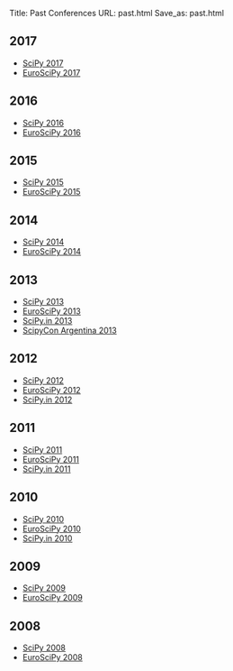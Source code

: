 Title: Past Conferences 
URL: past.html
Save_as: past.html

## 2017
* [SciPy 2017](http://scipy2017.scipy.org/)
* [EuroSciPy 2017](https://www.euroscipy.org/2017/)

## 2016
* [SciPy 2016](http://scipy2016.scipy.org/)
* [EuroSciPy 2016](https://www.euroscipy.org/2016/)

## 2015
* [SciPy 2015](http://conference.scipy.org/scipy2015/)
* [EuroSciPy 2015](https://www.euroscipy.org/2015/)

## 2014
* [SciPy 2014](http://conference.scipy.org/scipy2014/)
* [EuroSciPy 2014](https://www.euroscipy.org/2014)

## 2013
* [SciPy 2013](http://conference.scipy.org/scipy2013/)
* [EuroSciPy 2013](http://www.euroscipy.org/)
* [SciPy.in 2013](http://scipy.in/2013)
* [ScipyCon Argentina 2013](http://scipycon.com.ar/)

## 2012
* [SciPy 2012](http://conference.scipy.org/scipy2012/)
* [EuroSciPy 2012](http://www.euroscipy.org/conference/euroscipy2012) 
* [SciPy.in 2012](http://scipy.in/scipyin/2012/) 

## 2011
* [SciPy 2011](http://conference.scipy.org/scipy2011/) 
* [EuroSciPy 2011](http://www.euroscipy.org/conference/euroscipy2011) 
* [SciPy.in 2011](http://scipy.in/scipyin/2011/) 

## 2010
* [SciPy 2010](http://conference.scipy.org/scipy2010/) 
* [EuroSciPy 2010](http://www.euroscipy.org/conference/euroscipy2010) 
* [SciPy.in 2010](http://scipy.in/scipyin/2010/) 

## 2009
* [SciPy 2009](http://conference.scipy.org/SciPy2009/) 
* [EuroSciPy 2009](http://www.euroscipy.org/conference/euroscipy2009) 

## 2008
* [SciPy 2008](http://conference.scipy.org/SciPy2008/) 
* [EuroSciPy 2008](http://www.euroscipy.org/conference/869) 
